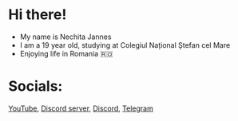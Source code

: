 # Hi there!
- My name is Nechita Jannes
- I am a 19 year old, studying at Colegiul Național Ștefan cel Mare
- Enjoying life in Romania 🇷🇴

# Socials:
[YouTube](https://youtube.com/@janneshvh), [Discord server](https://discord.gg/m93uMY4c), [Discord](https://discord.com/users/751351900255027300), [Telegram](https://t.me/jannesbonk)
